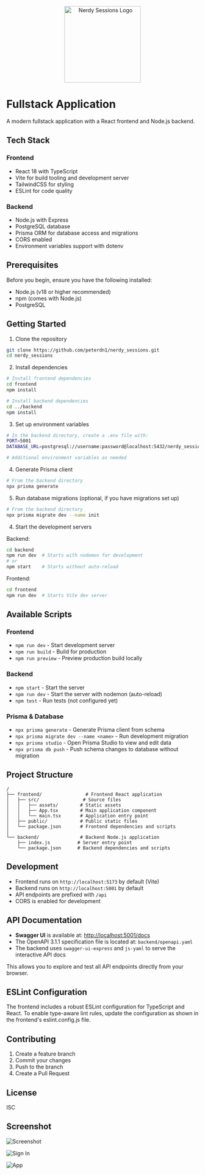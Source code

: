 <p align="center">
  <img src="frontend/src/assets/nerdy_sessions.svg" alt="Nerdy Sessions Logo" width="200"/>
</p>

# Fullstack Application

A modern fullstack application with a React frontend and Node.js backend.

## Tech Stack

### Frontend
- React 18 with TypeScript
- Vite for build tooling and development server
- TailwindCSS for styling
- ESLint for code quality

### Backend
- Node.js with Express
- PostgreSQL database
- Prisma ORM for database access and migrations
- CORS enabled
- Environment variables support with dotenv

## Prerequisites

Before you begin, ensure you have the following installed:
- Node.js (v18 or higher recommended)
- npm (comes with Node.js)
- PostgreSQL

## Getting Started

1. Clone the repository
```bash
git clone https://github.com/peterdn1/nerdy_sessions.git
cd nerdy_sessions
```

2. Install dependencies
```bash
# Install frontend dependencies
cd frontend
npm install

# Install backend dependencies
cd ../backend
npm install
```

3. Set up environment variables
```bash
# In the backend directory, create a .env file with:
PORT=5001
DATABASE_URL=postgresql://username:password@localhost:5432/nerdy_sessions

# Additional environment variables as needed
```

4. Generate Prisma client

```bash
# From the backend directory
npx prisma generate
```

5. Run database migrations (optional, if you have migrations set up)

```bash
# From the backend directory
npx prisma migrate dev --name init
```

4. Start the development servers

Backend:
```bash
cd backend
npm run dev  # Starts with nodemon for development
# or
npm start    # Starts without auto-reload
```

Frontend:
```bash
cd frontend
npm run dev  # Starts Vite dev server
```

## Available Scripts

### Frontend

- `npm run dev` - Start development server
- `npm run build` - Build for production
- `npm run preview` - Preview production build locally

### Backend

- `npm start` - Start the server
- `npm run dev` - Start the server with nodemon (auto-reload)
- `npm test` - Run tests (not configured yet)

### Prisma & Database

- `npx prisma generate` - Generate Prisma client from schema
- `npx prisma migrate dev --name <name>` - Run development migration
- `npx prisma studio` - Open Prisma Studio to view and edit data
- `npx prisma db push` - Push schema changes to database without migration

## Project Structure

```
/
├── frontend/                # Frontend React application
│   ├── src/                # Source files
│   │   ├── assets/        # Static assets
│   │   ├── App.tsx        # Main application component
│   │   └── main.tsx       # Application entry point
│   ├── public/            # Public static files
│   └── package.json       # Frontend dependencies and scripts
│
└── backend/               # Backend Node.js application
    ├── index.js          # Server entry point
    └── package.json      # Backend dependencies and scripts
```

## Development

- Frontend runs on `http://localhost:5173` by default (Vite)
- Backend runs on `http://localhost:5001` by default
- API endpoints are prefixed with `/api`
- CORS is enabled for development

## API Documentation

- **Swagger UI** is available at: [http://localhost:5001/docs](http://localhost:5001/docs)
- The OpenAPI 3.1.1 specification file is located at: `backend/openapi.yaml`
- The backend uses `swagger-ui-express` and `js-yaml` to serve the interactive API docs

This allows you to explore and test all API endpoints directly from your browser.
## ESLint Configuration

The frontend includes a robust ESLint configuration for TypeScript and React. To enable type-aware lint rules, update the configuration as shown in the frontend's eslint.config.js file.

## Contributing

1. Create a feature branch
2. Commit your changes
3. Push to the branch
4. Create a Pull Request

## License

ISC

## Screenshot

![Screenshot](frontend/src/assets/images/Screenshot.png)

![Sign In](frontend/src/assets/images/SignIn.png)

![App](frontend/src/assets/images/App.png)

